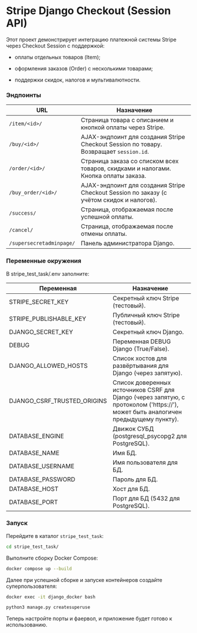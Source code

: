 # Stripe Django Checkout (Session API)

Этот проект демонстрирует интеграцию платежной системы Stripe через Checkout Session с поддержкой:

- оплаты отдельных товаров (Item);

- оформления заказов (Order) с несколькими товарами;

- поддержки скидок, налогов и мультивалютности.

### Эндпоинты
| URL                      | Назначение                                                                                |
|--------------------------|-------------------------------------------------------------------------------------------|
| `/item/<id>/`            | Страница товара с описанием и кнопкой оплаты через Stripe.                                |
| `/buy/<id>/`             | AJAX-эндпоинт для создания Stripe Checkout Session по товару. Возвращает `session.id`.    |
| `/order/<id>/`           | Страница заказа со списком всех товаров, скидками и налогами. Кнопка оплаты заказа.       |
| `/buy_order/<id>/`       | AJAX-эндпоинт для создания Stripe Checkout Session по заказу (с учётом скидок и налогов). |
| `/success/`              | Страница, отображаемая после успешной оплаты.                                             |
| `/cancel/`               | Страница, отображаемая после отмены оплаты.                                               |
| `/supersecretadminpage/` | Панель администратора Django.                                                             |


### Переменные окружения
В stripe_test_task/.env заполните:

| Переменная                  | Назначение                                                                                                                         |
|-----------------------------|------------------------------------------------------------------------------------------------------------------------------------|
| STRIPE_SECRET_KEY           | Секретный ключ Stripe (тестовый).                                                                                                  |
| STRIPE_PUBLISHABLE_KEY      | Публичный ключ Stripe (тестовый).                                                                                                  |
| DJANGO_SECRET_KEY           | Секретный ключ Django.                                                                                                             |
| DEBUG                       | Переменная DEBUG Django (True/False).                                                                                              |
| DJANGO_ALLOWED_HOSTS        | Список хостов для развёртывания для Django (через запятую).                                                                        |
| DJANGO_CSRF_TRUSTED_ORIGINS | Список доверенных источников CSRF для Django (через запятую, с протоколом ('https://'), может быть аналогичен предыдущему пункту). |
| DATABASE_ENGINE             | Движок СУБД (postgresql_psycopg2 для PostgreSQL).                                                                                  |
| DATABASE_NAME               | Имя БД.                                                                                                                            |
| DATABASE_USERNAME           | Имя пользователя для БД.                                                                                                           |
| DATABASE_PASSWORD           | Пароль для БД.                                                                                                                     |
| DATABASE_HOST               | Хост для БД.                                                                                                                       |
| DATABASE_PORT               | Порт для БД (5432 для PostgreSQL).                                                                                                 |

### Запуск
Перейдите в каталог `stripe_test_task`:
```bash
cd stripe_test_task/
```

Выполните сборку Docker Compose:
```bash
docker compose up --build
```

Далее при успешной сборке и запуске контейнеров создайте суперпользователя:
```bash
docker exec -it django_docker bash
```
```bash
python3 manage.py createsuperuse
```

Теперь настройте порты и фаервол, и приложение будет готово к использованию. 
